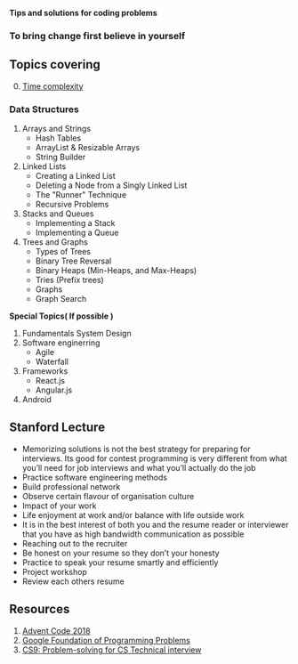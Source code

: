 __Tips and solutions for coding problems__

### To bring change first believe in yourself
 

Topics covering
-----------------
0. [Time complexity](https://www.interviewbit.com/courses/programming/topics/time-complexity/)
### Data Structures

1. Arrays and Strings  
	* Hash Tables
	* ArrayList & Resizable Arrays
	* String Builder
2. Linked Lists
	* Creating a Linked List
	* Deleting a Node from a Singly Linked List
	* The "Runner" Technique
	* Recursive Problems
3. Stacks and Queues
	* Implementing a Stack
	* Implementing a Queue
4. Trees and Graphs
	* Types of Trees
	* Binary Tree Reversal
	* Binary Heaps (Min-Heaps, and Max-Heaps)
	* Tries (Prefix trees)
	* Graphs
	* Graph Search


**Special Topics( If possible )**

1. Fundamentals System Design
2. Software enginerring
	* Agile 
	* Waterfall 
3. Frameworks
	* React.js
	* Angular.js
4. Android

Stanford Lecture
------------------
* Memorizing solutions is not the best strategy for preparing for interviews. Its good for contest programming is very different from what you’ll need for job interviews and what you’ll actually do the job
* Practice software engineering methods
* Build professional network
* Observe certain flavour of organisation culture
* Impact of your work 
* Life enjoyment at work and/or balance with life outside work
* It is in the best interest of both you and the resume reader or interviewer that you have as high bandwidth communication as possible
* Reaching out to the recruiter 
* Be honest on your resume so they don’t your honesty
* Practice to speak your resume smartly and efficiently 
* Project workshop 
* Review each others resume

Resources
-----------------
1. [Advent Code 2018](https://adventofcode.com/)
2. [Google Foundation of Programming Problems](https://techdevguide.withgoogle.com/paths/foundational/find-longest-word-in-dictionary-that-subsequence-of-given-string/#code-challenge)
3. [CS9: Problem-solving for CS Technical interview](http://web.stanford.edu/class/cs9/) 
 
